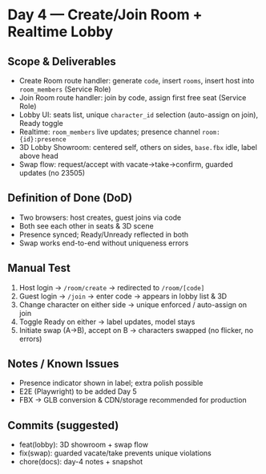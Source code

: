﻿# Day 4 — Create/Join Room + Realtime Lobby

## Scope & Deliverables
- Create Room route handler: generate `code`, insert `rooms`, insert host into `room_members` (Service Role)
- Join Room route handler: join by code, assign first free seat (Service Role)
- Lobby UI: seats list, unique `character_id` selection (auto-assign on join), Ready toggle
- Realtime: `room_members` live updates; presence channel `room:{id}:presence`
- 3D Lobby Showroom: centered self, others on sides, `base.fbx` idle, label above head
- Swap flow: request/accept with vacate→take→confirm, guarded updates (no 23505)

## Definition of Done (DoD)
- Two browsers: host creates, guest joins via code
- Both see each other in seats & 3D scene
- Presence synced; Ready/Unready reflected in both
- Swap works end-to-end without uniqueness errors

## Manual Test
1. Host login → `/room/create` → redirected to `/room/[code]`
2. Guest login → `/join` → enter code → appears in lobby list & 3D
3. Change character on either side → unique enforced / auto-assign on join
4. Toggle Ready on either → label updates, model stays
5. Initiate swap (A→B), accept on B → characters swapped (no flicker, no errors)

## Notes / Known Issues
- Presence indicator shown in label; extra polish possible
- E2E (Playwright) to be added Day 5
- FBX → GLB conversion & CDN/storage recommended for production

## Commits (suggested)
- feat(lobby): 3D showroom + swap flow
- fix(swap): guarded vacate/take prevents unique violations
- chore(docs): day-4 notes + snapshot
